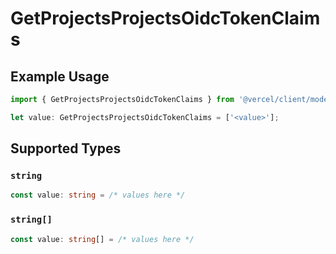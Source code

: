 # GetProjectsProjectsOidcTokenClaims

## Example Usage

```typescript
import { GetProjectsProjectsOidcTokenClaims } from '@vercel/client/models/operations';

let value: GetProjectsProjectsOidcTokenClaims = ['<value>'];
```

## Supported Types

### `string`

```typescript
const value: string = /* values here */
```

### `string[]`

```typescript
const value: string[] = /* values here */
```
